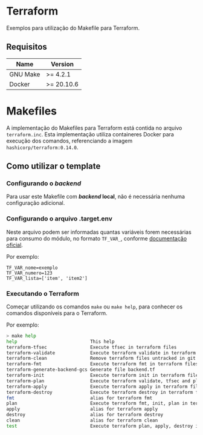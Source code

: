 # Terraform

Exemplos para utilização do Makefile para Terraform.

## Requisitos

| Name | Version |
|------|---------|
| GNU Make | >= 4.2.1 |
| Docker | >= 20.10.6 |

# Makefiles

A implementação do Makefiles para Terraform está contida no arquivo `terraform.inc`. Esta implementação utiliza containeres Docker para execução dos comandos, referenciando a imagem `hashicorp/terraform:0.14.0`.

## Como utilizar o template

### Configurando o _backend_

Para usar este Makefile com **_backend_ local**, não é necessária nenhuma configuração adicional.

### Configurando o arquivo .target.env

Neste arquivo podem ser informadas quantas variáveis forem necessárias para consumo do módulo, no formato `TF_VAR_`, conforme [documentação oficial](https://www.terraform.io/docs/language/values/variables.html#environment-variables).

Por exemplo:

```
TF_VAR_nome=exemplo
TF_VAR_numero=123
TF_VAR_lista=['item', 'item2']

```

### Executando o Terraform

Começar utilizando os comandos `make` ou `make help`, para conhecer os comandos disponíveis para o Terraform.

Por exemplo:

```sh
> make help
help                           This help
terraform-tfsec                Execute tfsec in terraform files
terraform-validate             Execute terraform validate in terraform files
terraform-clean                Remove terraform files untracked in git
terraform-fmt                  Execute terraform fmt in terraform files
terraform-generate-backend-gcs Generate file backend.tf
terraform-init                 Execute terraform init in terraform files
terraform-plan                 Execute terraform validate, tfsec and plan in terraform files
terraform-apply                Execute terraform apply in terraform files
terraform-destroy              Execute terraform destroy in terraform files
fmt                            alias for terraform fmt
plan                           Execute terraform fmt, init, plan in terraform files
apply                          alias for terraform apply
destroy                        alias for terraform destroy
clean                          alias for terraform clean
test                           Execute terraform plan, apply, destroy in terraform files
```

